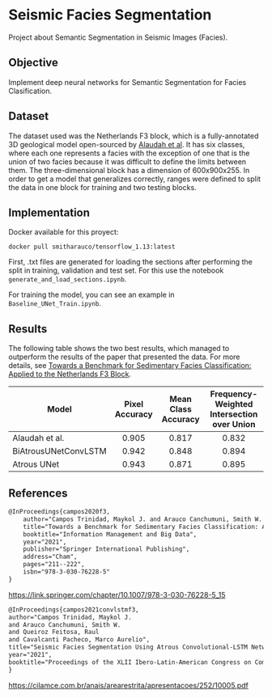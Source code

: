 # Seismic Facies Segmentation

Project about Semantic Segmentation in Seismic Images (Facies).


## Objective

Implement deep neural networks for Semantic Segmentation for Facies Clasification. 

## Dataset

The dataset used was the Netherlands F3 block, which is a fully-annotated 3D geological model open-sourced by [Alaudah et al](https://arxiv.org/pdf/1901.07659.pdf). It has six classes, where each one represents a facies with the exception of one that is the union of two facies because it was difficult to define the limits between them. The three-dimensional block has a dimension of 600x900x255. In order to get a model that generalizes correctly, ranges were defined to split the data in one block for training and two testing blocks. 

## Implementation

Docker available for this proyect:
```
docker pull smitharauco/tensorflow_1.13:latest
```
First, .txt files are generated for loading the sections after performing the split in training, validation and test set. For this use the notebook `generate_and_load_sections.ipynb`.

For training the model, you can see an example in `Baseline_UNet_Train.ipynb`.

## Results

The following table shows the two best results, which managed to outperform the results of the paper that presented the data. For more details, see [Towards a Benchmark for Sedimentary Facies Classification: Applied to the Netherlands F3 Block](https://www.researchgate.net/publication/351508702_Towards_a_Benchmark_for_Sedimentary_Facies_Classification_Applied_to_the_Netherlands_F3_Block).

| Model      | Pixel Accuracy| Mean Class Accuracy| Frequency-Weighted Intersection over Union|
| ----------- | :----: | :----: | :----: |
| Alaudah et al.      | 0.905 | 0.817 | 0.832 |
| BiAtrousUNetConvLSTM      | 0.942 | 0.848 | 0.894 |
| Atrous UNet   | 0.943 | 0.871 | 0.895 |

## References

```tex
@InProceedings{campos2020f3,
    author="Campos Trinidad, Maykol J. and Arauco Canchumuni, Smith W. and Cavalcanti Pacheco, Marco Aurelio",
    title="Towards a Benchmark for Sedimentary Facies Classification: Applied to the Netherlands F3 Block",
    booktitle="Information Management and Big Data",
    year="2021",
    publisher="Springer International Publishing",
    address="Cham",
    pages="211--222",
    isbn="978-3-030-76228-5"
}
```
https://link.springer.com/chapter/10.1007/978-3-030-76228-5_15



```tex
@InProceedings{campos2021convlstmf3,
author="Campos Trinidad, Maykol J.
and Arauco Canchumuni, Smith W.
and Queiroz Feitosa, Raul
and Cavalcanti Pacheco, Marco Aurelio",
title="Seismic Facies Segmentation Using Atrous Convolutional-LSTM Network",
year="2021",
booktitle="Proceedings of the XLII Ibero-Latin-American Congress on Computational Methods in Engineering and III Pan-American Congress on Computational Mechanics, ABMEC-IACM",
}
```

https://cilamce.com.br/anais/arearestrita/apresentacoes/252/10005.pdf